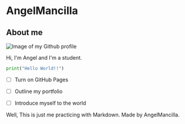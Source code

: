 # AngelMancilla
## About me
![Image of my Github profile](https://e0.pxfuel.com/wallpapers/83/833/desktop-wallpaper-spirit-animal-art-animal-owl-midnight-owl-thumbnail.jpg)

Hi, I'm Angel and I'm a student.

``` python
print("Hello World!!")
```
- [ ] Turn on GitHub Pages
- [ ] Outline my portfolio
- [ ] Introduce myself to the world
















Well, This is just me practicing with Markdown. Made by AngelMancilla.
